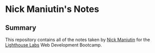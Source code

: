 # Nick Maniutin's Notes

## Summary

This repository contains all of the notes taken by [Nick Maniutin](https://github.com/maniutin) for the [Lighthouse Labs](https://www.lighthouselabs.ca/) Web Development Bootcamp.
